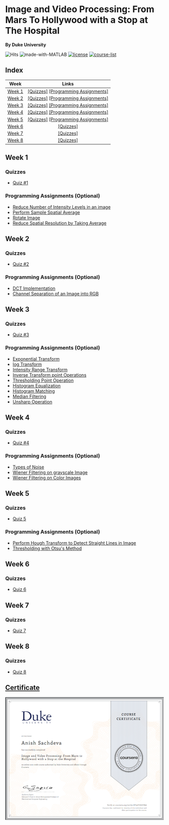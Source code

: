 # Image and Video Processing: From Mars To Hollywood with a Stop at The Hospital
__By Duke University__

![Hits](https://hits.seeyoufarm.com/api/count/incr/badge.svg?url=https://github.com/anishLearnsToCode/from-mars-to-hollywood-with-a-stop-at-the-hospital)
![made-with-MATLAB](https://img.shields.io/badge/Made%20with-MATLAB-1f425f.svg)
[![license](https://img.shields.io/badge/LICENSE-MIT-<COLOR>.svg)](LICENSE)
[![course-list](https://img.shields.io/badge/course-list-1f72ff.svg)](https://github.com/anishLearnsToCode/course-list)

## Index
| Week | Links | 
|:----:|:-----:|
| [Week 1](#week-1) | [[Quizzes]](#quizzes)    [[Programming Assignments]](#programming-assignments-optional) |
| [Week 2](#week-2) | [[Quizzes]](#quizzes-1)    [[Programming Assignments]](#programming-assignments-optional-1) |
| [Week 3](#week-3) | [[Quizzes]](#quizzes-2)    [[Programming Assignments]](#programming-assignments-optional-2) |
| [Week 4](#week-4) | [[Quizzes]](#quizzes-3)    [[Programming Assignments]](#programming-assignments-optional-3) |
| [Week 5](#week-5) | [[Quizzes]](#quizzes-4)    [[Programming Assignments]](#programming-assignments-optional-4) |
| [Week 6](#week-6) | [[Quizzes]](#quizzes-5) |
| [Week 7](#week-7) | [[Quizzes]](#quizzes-6) |
| [Week 8](#week-8) | [[Quizzes]](#quizzes-7) |


## Week 1
### Quizzes
- [Quiz #1](week-1/quiz-1.md)

### Programming Assignments (Optional)
- [Reduce Number of Intensity Levels in an image](week-1/reducePixelIntensityLevels.m)
- [Perform Sample Spatial Average](week-1/spatialAverage.m)
- [Rotate Image](week-1/rotateImage.m)
- [Reduce Spatial Resolution by Taking Average](week-1/reduceImageSpatialResolution.m)

## Week 2
### Quizzes
- [Quiz #2](week-2/quiz-2.md)

### Programming Assignments (Optional)
- [DCT Implementation](week-2/dctTest.m)
- [Channel Separation of an Image into RGB](week-2/test.m)

## Week 3
### Quizzes
- [Quiz #3](week-3/quiz-3.md)

### Programming Assignments (Optional)
- [Exponential Transform](week-3/exponentialTransform.m)
- [log Transform](week-3/logTransform.m)
- [Intensity Range Transform](week-3/intensityRangeTransformation.m)
- [Inverse Transform point Operations](week-3/inverseTransformPointOperation.m)
- [Thresholding Point Operation](week-3/thresholdingPointOperation.m)
- [Histogram Equalization](week-3/histogramEqualization.m)
- [Histogram Matching](week-3/histogramMatching.m)
- [Median Filtering](week-3/median_filtering.m)
- [Unsharp Operation](week-3/unsharp_operation.m)

## Week 4
### Quizzes
- [Quiz #4](week-4/quiz-4.md)

### Programming Assignments (Optional)
- [Types of Noise](week-4/noise_in_images.m)
- [Wiener Filtering on grayscale Image](week-4/weiner_filter.m)
- [Wiener Filtering on Color Images](week-4/wiener_3d.m)

## Week 5
### Quizzes
- [Quiz 5](week-5/quiz-5.md)

### Programming Assignments (Optional)
- [Perform Hough Transform to Detect Straight Lines in Image](week-5/hough_transform.m)
- [Thresholding with Otsu's Method](week-5/otsu_thresholding_method.m)

## Week 6
### Quizzes
- [Quiz 6](week-6/quiz-6.md)

## Week 7
### Quizzes
- [Quiz 7](week-7/quiz-7.md)

## Week 8
### Quizzes
- [Quiz 8](week-8/quiz-8.md)

## [Certificate](https://www.coursera.org/verify/JPV9JYDEZVBQ)
![Certificate](certificate.PNG)
